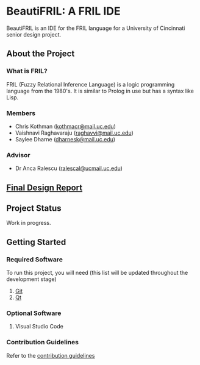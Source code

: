 # BeautiFRIL: A FRIL IDE

BeautiFRIL is an IDE for the FRIL language for a University of Cincinnati senior design project.

## About the Project
### What is FRIL?
FRIL (Fuzzy Relational Inference Language) is a logic programming language from the 1980's. It is similar to Prolog in use but has a syntax like Lisp.

### Members
* Chris Kothman (kothmacr@mail.uc.edu)
* Vaishnavi Raghavaraju (raghavvi@mail.uc.edu)
* Saylee Dharne (dharnesk@mail.uc.edu)

### Advisor
* Dr Anca Ralescu (ralescal@ucmail.uc.edu)

## [Final Design Report](Assignments\FinalDesignReport.md)

## Project Status
Work in progress. 

## Getting Started
### Required Software
To run this project, you will need (this list will be updated throughout the development stage)
1. [Git](https://git-scm.com/downloads)
2. [Qt](https://www.qt.io/)

### Optional Software
1. Visual Studio Code

### Contribution Guidelines
Refer to the [contribution guidelines](CONTRIBUTING.md)